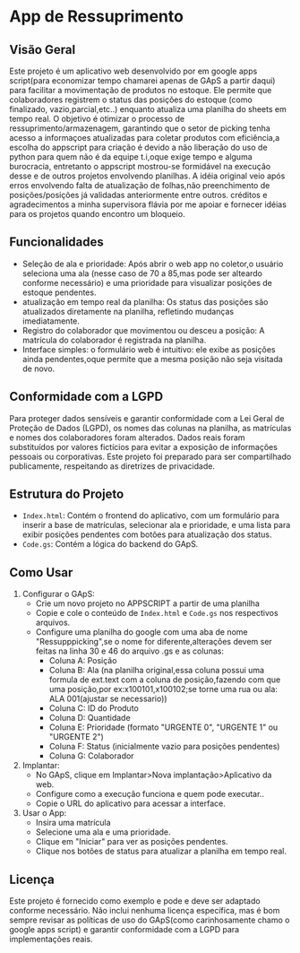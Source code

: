 
# App de Ressuprimento

## Visão Geral
Este projeto é um aplicativo web desenvolvido por em google apps script(para economizar tempo chamarei apenas de GApS a partir daqui) para facilitar a movimentação de produtos no estoque. Ele permite que colaboradores registrem o status das posições do estoque (como finalizado, vazio,parcial,etc..) enquanto atualiza uma planilha do sheets em tempo real. O objetivo é otimizar o processo de ressuprimento/armazenagem, garantindo que o setor de picking tenha acesso a informaçoes atualizadas para coletar produtos com eficiência,a escolha do appscript para criação é devido a não liberação do uso de python para quem não é da equipe t.i,oque exige tempo e alguma burocracia, entretanto o appscript mostrou-se formidável na execução desse e de outros projetos envolvendo planilhas.
A idéia original veio após erros envolvendo falta de atualização de folhas,não preenchimento de posições/posições já validadas anteriormente entre outros.
créditos e agradecimentos a minha supervisora flávia por me apoiar e fornecer idéias para os projetos quando encontro um bloqueio.

## Funcionalidades
- Seleção de ala e prioridade: Após abrir o web app no coletor,o usuário seleciona uma ala (nesse caso de 70 a 85,mas pode ser alteardo conforme necessário) e uma prioridade  para visualizar posições de estoque pendentes.
- atualização em tempo real da planilha: Os status das posições são atualizados diretamente na planilha, refletindo mudanças imediatamente.
- Registro do colaborador que movimentou ou desceu a posição: A matrícula do colaborador é registrada na planilha.
- Interface simples: o formulário web é intuitivo: ele exibe as posições ainda pendentes,oque permite que a mesma posição não seja visitada de novo.

## Conformidade com a LGPD
Para proteger dados sensíveis e garantir conformidade com a Lei Geral de Proteção de Dados (LGPD), os nomes das colunas na planilha, as matrículas e nomes dos colaboradores foram alterados. Dados reais foram substituídos por valores fictícios para evitar a exposição de informações pessoais ou corporativas. Este projeto foi preparado para ser compartilhado publicamente, respeitando as diretrizes de privacidade.

## Estrutura do Projeto
- `Index.html`: Contém o frontend do aplicativo, com um formulário para inserir a base de matrículas, selecionar ala e prioridade, e uma lista para exibir posições pendentes com botões para atualização dos status.
- `Code.gs`: Contém a lógica do backend do GApS.

## Como Usar
1. Configurar o GApS:
   - Crie um novo projeto no APPSCRIPT a partir de uma planilha
   - Copie e cole o conteúdo de `Index.html` e `Code.gs` nos respectivos arquivos.
   - Configure uma planilha do google com uma aba de nome "Ressupppicking",se o nome for diferente,alterações devem ser feitas na linha 30 e 46 do arquivo .gs e as colunas:
     - Coluna A: Posição
     - Coluna B: Ala (na planilha original,essa coluna possui uma formula de ext.text com a coluna de posição,fazendo com que uma posição,por ex:x100101,x100102;se torne uma rua ou ala: ALA 001(ajustar se necessario))
     - Coluna C: ID do Produto
     - Coluna D: Quantidade
     - Coluna E: Prioridade (formato "URGENTE 0", "URGENTE 1" ou "URGENTE 2")
     - Coluna F: Status (inicialmente vazio para posições pendentes)
     - Coluna G: Colaborador
2. Implantar:
   - No GApS, clique em Implantar>Nova implantação>Aplicativo da web.
   - Configure como a execução funciona e quem pode executar..
   - Copie o URL do aplicativo para acessar a interface.
3. Usar o App:
   - Insira uma matrícula
   - Selecione uma ala e uma prioridade.
   - Clique em "Iniciar" para ver as posições pendentes.
   - Clique nos botões de status para atualizar a planilha em tempo real.

## Licença
Este projeto é fornecido como exemplo e pode e deve ser adaptado conforme necessário. Não inclui nenhuma licença específica, mas é bom sempre revisar as políticas de uso do GApS(como carinhosamente chamo o google apps script) e garantir conformidade com a LGPD para implementações reais.

